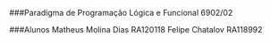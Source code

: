 ###Paradigma de Programação Lógica e Funcional 6902/02

###Alunos
Matheus Molina Dias RA120118
Felipe Chatalov RA118992
